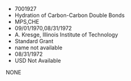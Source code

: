* 7001927
* Hydration of Carbon-Carbon Double Bonds
* MPS,CHE
* 09/01/1970,08/31/1972
* A. Kresge, Illinois Institute of Technology
* Standard Grant
*   name not available
* 08/31/1972
* USD Not Available

NONE
